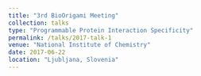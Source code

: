 ```yaml
---
title: "3rd BioOrigami Meeting"
collection: talks
type: "Programmable Protein Interaction Specificity"
permalink: /talks/2017-talk-1
venue: "National Institute of Chemistry"
date: 2017-06-22
location: "Ljubljana, Slovenia"
---
```

